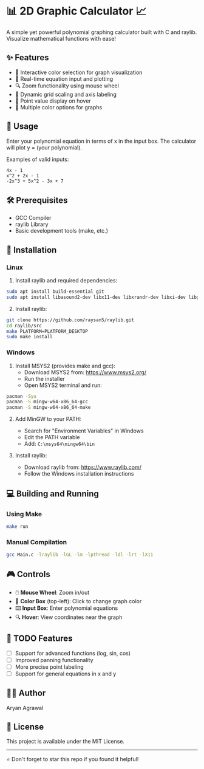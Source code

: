 # 📊 2D Graphic Calculator 📈

A simple yet powerful polynomial graphing calculator built with C and raylib. Visualize mathematical functions with ease!

## ✨ Features

* 🎨 Interactive color selection for graph visualization
* 📝 Real-time equation input and plotting
* 🔍 Zoom functionality using mouse wheel
* 📏 Dynamic grid scaling and axis labeling
* 🎯 Point value display on hover
* 🌈 Multiple color options for graphs

## 🎯 Usage

Enter your polynomial equation in terms of x in the input box. The calculator will plot y = (your polynomial).

Examples of valid inputs:
```
4x - 1
x^2 + 2x - 1
-2x^3 + 5x^2 - 3x + 7
```

## 🛠️ Prerequisites

- GCC Compiler
- raylib Library
- Basic development tools (make, etc.)

## 🚀 Installation

### Linux

1. Install raylib and required dependencies:
```bash
sudo apt install build-essential git
sudo apt install libasound2-dev libx11-dev libxrandr-dev libxi-dev libgl1-mesa-dev libglu1-mesa-dev libxcursor-dev libxinerama-dev
```

2. Install raylib:
```bash
git clone https://github.com/raysan5/raylib.git
cd raylib/src
make PLATFORM=PLATFORM_DESKTOP
sudo make install
```

### Windows

1. Install MSYS2 (provides make and gcc):
   - Download MSYS2 from: https://www.msys2.org/
   - Run the installer
   - Open MSYS2 terminal and run:
```bash
pacman -Syu
pacman -S mingw-w64-x86_64-gcc
pacman -S mingw-w64-x86_64-make
```

2. Add MinGW to your PATH:
   - Search for "Environment Variables" in Windows
   - Edit the PATH variable
   - Add: `C:\msys64\mingw64\bin`

3. Install raylib:
   - Download raylib from: https://www.raylib.com/
   - Follow the Windows installation instructions

## 💻 Building and Running

### Using Make
```bash
make run
```

### Manual Compilation
```bash
gcc Main.c -lraylib -lGL -lm -lpthread -ldl -lrt -lX11
```

## 🎮 Controls

- 🖱️ **Mouse Wheel**: Zoom in/out
- 🎨 **Color Box** (top-left): Click to change graph color
- ⌨️ **Input Box**: Enter polynomial equations
- 🔍 **Hover**: View coordinates near the graph

## 🚧 TODO Features

- [ ] Support for advanced functions (log, sin, cos)
- [ ] Improved panning functionality
- [ ] More precise point labeling
- [ ] Support for general equations in x and y

## 👨‍💻 Author

Aryan Agrawal

## 📝 License

This project is available under the MIT License.

---
⭐ Don't forget to star this repo if you found it helpful!
